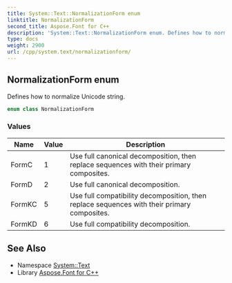 ```yaml
---
title: System::Text::NormalizationForm enum
linktitle: NormalizationForm
second_title: Aspose.Font for C++
description: 'System::Text::NormalizationForm enum. Defines how to normalize Unicode string in C++.'
type: docs
weight: 2900
url: /cpp/system.text/normalizationform/
---
```

## NormalizationForm enum


Defines how to normalize Unicode string.

```cpp
enum class NormalizationForm
```

### Values

| Name | Value | Description |
| --- | --- | --- |
| FormC | 1 | Use full canonical decomposition, then replace sequences with their primary composites. |
| FormD | 2 | Use full canonical decomposition. |
| FormKC | 5 | Use full compatibility decomposition, then replace sequences with their primary composites. |
| FormKD | 6 | Use full compatibility decomposition. |

## See Also

* Namespace [System::Text](../)
* Library [Aspose.Font for C++](../../)

